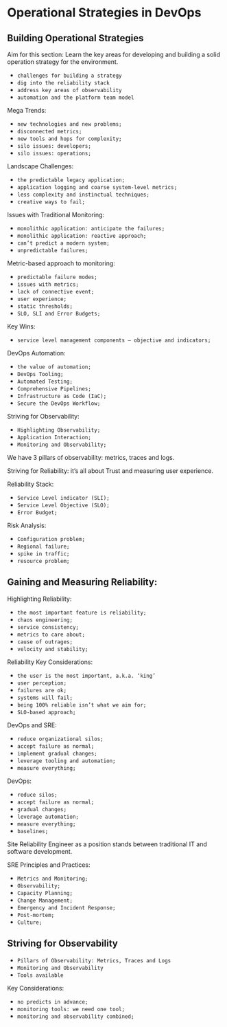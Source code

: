 <!DOCTYPE html>
<html lang="en">
<head>
<meta charset="UTF-8">
<h1> Operational Strategies in DevOps </h1>
</head>

<body>
<div class="main-paragraph">
<h2> Building Operational Strategies </h2>

<p> Aim for this section: Learn the key areas for developing and building a solid operation strategy for the environment. </p>

* `challenges for building a strategy`
* `dig into the reliability stack`
* `address key areas of observability`
* `automation and the platform team model`

<p> Mega Trends: </p>

* `new technologies and new problems;`
* `disconnected metrics;`
* `new tools and hops for complexity;`
* `silo issues: developers;`
* `silo issues: operations;`

<p> Landscape Challenges: </p>

* `the predictable legacy application;`
* `application logging and coarse system-level metrics;`
* `less complexity and instinctual techniques;`
* `creative ways to fail;`

<p> Issues with Traditional Monitoring: </p>

* `monolithic application: anticipate the failures;`
* `monolithic application: reactive approach;`
* `can’t predict a modern system;`
* `unpredictable failures;`

<p> Metric-based approach to monitoring: </p>

* `predictable failure modes;`
* `issues with metrics;`
* `lack of connective event;`
* `user experience;`
* `static thresholds;`
* `SLO, SLI and Error Budgets;`

<p> Key Wins: </p>

* `service level management components – objective and indicators;`
<p> DevOps Automation: </p>

* `the value of automation;`
* `DevOps Tooling;`
* `Automated Testing;`
* `Comprehensive Pipelines;`
* `Infrastructure as Code (IaC);`
* `Secure the DevOps Workflow;`

<p> Striving for Observability: </p>

* `Highlighting Observability;`
* `Application Interaction;`
* `Monitoring and Observability;`

<p> We have 3 pillars of observability: metrics, traces and logs. </p>

<p> Striving for Reliability: it’s all about Trust and measuring user experience. </p>


<p> Reliability Stack: </p>

* `Service Level indicator (SLI);`
* `Service Level Objective (SLO);`
* `Error Budget;`

<p> Risk Analysis: </p>

* `Configuration problem;`
* `Regional failure;`
* `spike in traffic;`
* `resource problem;`
  
<h2> Gaining and Measuring Reliability: </h2>

<p> Highlighting Reliability: </p>

* `the most important feature is reliability;`
* `chaos engineering;`
* `service consistency;`
* `metrics to care about;`
* `cause of outrages;`
* `velocity and stability;`

<p> Reliability Key Considerations: </p>

* `the user is the most important, a.k.a. ‘king’`
* `user perception;`
* `failures are ok;`
* `systems will fail;`
* `being 100% reliable isn’t what we aim for;`
* `SLO-based approach;`

<p> DevOps and SRE: </p>

* `reduce organizational silos;`
* `accept failure as normal;`
* `implement gradual changes;`
* `leverage tooling and automation;`
* `measure everything;`

<p> DevOps: </p>

* `reduce silos;`
* `accept failure as normal;`
* `gradual changes;`
* `leverage automation;`
* `measure everything;`
* `baselines;`

<p> Site Reliability Engineer as a position stands between traditional IT and software development. </p>

<p> SRE Principles and Practices: </p>

* `Metrics and Monitoring;`
* `Observability;`
* `Capacity Planning;`
* `Change Management;`
* `Emergency and Incident Response;`
* `Post-mortem;`
* `Culture;`

<h2> Striving for Observability </h2>

* `Pillars of Observability: Metrics, Traces and Logs`
* `Monitoring and Observability`
* `Tools available`


<p> Key Considerations: </p>

* `no predicts in advance;`
* `monitoring tools: we need one tool;`
* `monitoring and observability combined;`


</div>
</body>
</html>
